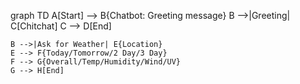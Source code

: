 graph TD
    A[Start] --> B{Chatbot: Greeting message}
    B -->|Greeting| C[Chitchat]
    C --> D[End]
    
    B -->|Ask for Weather| E{Location}
    E --> F{Today/Tomorrow/2 Day/3 Day}
    F --> G{Overall/Temp/Humidity/Wind/UV}
    G --> H[End]